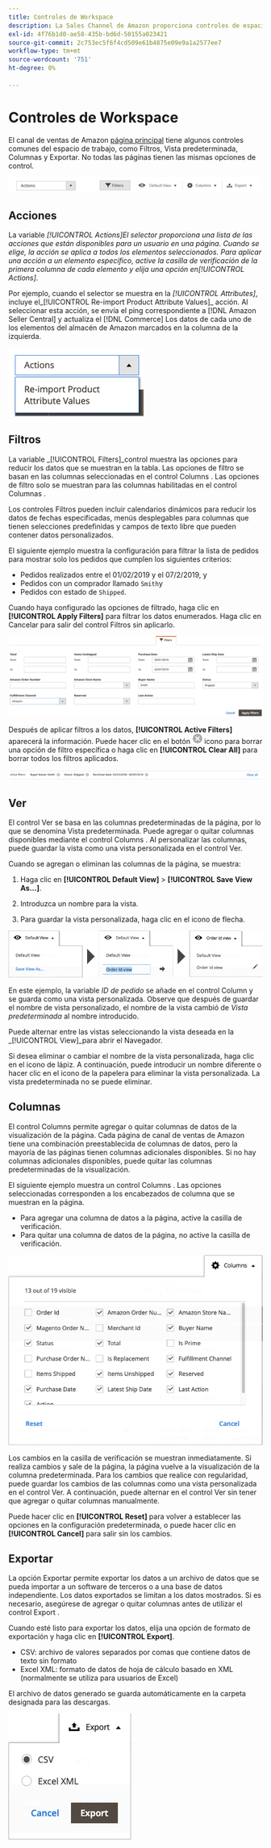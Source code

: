 ```yaml
---
title: Controles de Workspace
description: La Sales Channel de Amazon proporciona controles de espacio de trabajo que le ayudan a localizar listas, ver información y aplicar acciones fácilmente.
exl-id: 4f76b1d0-ae58-435b-bd6d-50155a023421
source-git-commit: 2c753ec5f6f4cd509e61b4875e09e9a1a2577ee7
workflow-type: tm+mt
source-wordcount: '751'
ht-degree: 0%

---
```


# Controles de Workspace

El canal de ventas de Amazon [página principal](./amazon-sales-channel-home.md) tiene algunos controles comunes del espacio de trabajo, como Filtros, Vista predeterminada, Columnas y Exportar. No todas las páginas tienen las mismas opciones de control.

![Ejemplos de control de espacio de trabajo de Sales Channel de Amazon](assets/amazon-workspace-controls.png)

## Acciones

La variable _[!UICONTROL Actions]_El selector proporciona una lista de las acciones que están disponibles para un usuario en una página. Cuando se elige, la acción se aplica a todos los elementos seleccionados. Para aplicar una acción a un elemento específico, active la casilla de verificación de la primera columna de cada elemento y elija una opción en_[!UICONTROL Actions]_.

Por ejemplo, cuando el selector se muestra en la _[!UICONTROL Attributes]_, incluye el_[!UICONTROL Re-import Product Attribute Values]_ acción. Al seleccionar esta acción, se envía el ping correspondiente a [!DNL Amazon Seller Central] y actualiza el [!DNL Commerce] Los datos de cada uno de los elementos del almacén de Amazon marcados en la columna de la izquierda.

![Ejemplo de menú Acciones](assets/amazon-sales-channel-home-actions-option.png)

## Filtros

La variable _[!UICONTROL Filters]_control muestra las opciones para reducir los datos que se muestran en la tabla. Las opciones de filtro se basan en las columnas seleccionadas en el control Columns . Las opciones de filtro solo se muestran para las columnas habilitadas en el control Columnas .

Los controles Filtros pueden incluir calendarios dinámicos para reducir los datos de fechas especificadas, menús desplegables para columnas que tienen selecciones predefinidas y campos de texto libre que pueden contener datos personalizados.

El siguiente ejemplo muestra la configuración para filtrar la lista de pedidos para mostrar solo los pedidos que cumplen los siguientes criterios:

- Pedidos realizados entre el 01/02/2019 y el 07/2/2019, y
- Pedidos con un comprador llamado `Smith`y
- Pedidos con estado de `Shipped`.

Cuando haya configurado las opciones de filtrado, haga clic en **[!UICONTROL Apply Filters]** para filtrar los datos enumerados. Haga clic en Cancelar para salir del control Filtros sin aplicarlo.

![Ejemplo de control de filtros](assets/workspace-controls-filters.png)

Después de aplicar filtros a los datos, **[!UICONTROL Active Filters]** aparecerá la información. Puede hacer clic en el botón ![Icono Borrar filtros](assets/x-icon-clear-filters.png) icono para borrar una opción de filtro específica o haga clic en **[!UICONTROL Clear All]** para borrar todos los filtros aplicados.

![Ejemplo de filtros activos](assets/applied-filters-line.png)

## Ver

El control Ver se basa en las columnas predeterminadas de la página, por lo que se denomina Vista predeterminada. Puede agregar o quitar columnas disponibles mediante el control Columns . Al personalizar las columnas, puede guardar la vista como una vista personalizada en el control Ver.

Cuando se agregan o eliminan las columnas de la página, se muestra:

1. Haga clic en **[!UICONTROL Default View]** > **[!UICONTROL Save View As...]**.

1. Introduzca un nombre para la vista.

1. Para guardar la vista personalizada, haga clic en el icono de flecha.

![Ver ejemplo de control](assets/workspace-controls-view.png)

En este ejemplo, la variable _ID de pedido_ se añade en el control Column y se guarda como una vista personalizada. Observe que después de guardar el nombre de vista personalizado, el nombre de la vista cambió de _Vista predeterminada_ al nombre introducido.

Puede alternar entre las vistas seleccionando la vista deseada en la _[!UICONTROL View]_para abrir el Navegador.

Si desea eliminar o cambiar el nombre de la vista personalizada, haga clic en el icono de lápiz. A continuación, puede introducir un nombre diferente o hacer clic en el icono de la papelera para eliminar la vista personalizada. La vista predeterminada no se puede eliminar.

## Columnas

El control Columns permite agregar o quitar columnas de datos de la visualización de la página. Cada página de canal de ventas de Amazon tiene una combinación preestablecida de columnas de datos, pero la mayoría de las páginas tienen columnas adicionales disponibles. Si no hay columnas adicionales disponibles, puede quitar las columnas predeterminadas de la visualización.

El siguiente ejemplo muestra un control Columns . Las opciones seleccionadas corresponden a los encabezados de columna que se muestran en la página.

- Para agregar una columna de datos a la página, active la casilla de verificación.
- Para quitar una columna de datos de la página, no active la casilla de verificación.

![Ejemplo de control de columnas](assets/workspace-controls-columns.png)

Los cambios en la casilla de verificación se muestran inmediatamente. Si realiza cambios y sale de la página, la página vuelve a la visualización de la columna predeterminada. Para los cambios que realice con regularidad, puede guardar los cambios de las columnas como una vista personalizada en el control Ver. A continuación, puede alternar en el control Ver sin tener que agregar o quitar columnas manualmente.

Puede hacer clic en **[!UICONTROL Reset]** para volver a establecer las opciones en la configuración predeterminada, o puede hacer clic en **[!UICONTROL Cancel]** para salir sin los cambios.

## Exportar

La opción Exportar permite exportar los datos a un archivo de datos que se pueda importar a un software de terceros o a una base de datos independiente. Los datos exportados se limitan a los datos mostrados. Si es necesario, asegúrese de agregar o quitar columnas antes de utilizar el control Export .

Cuando esté listo para exportar los datos, elija una opción de formato de exportación y haga clic en **[!UICONTROL Export]**.

- CSV: archivo de valores separados por comas que contiene datos de texto sin formato
- Excel XML: formato de datos de hoja de cálculo basado en XML (normalmente se utiliza para usuarios de Excel)

El archivo de datos generado se guarda automáticamente en la carpeta designada para las descargas.

![Control de exportación](assets/workspace-controls-export.png)
